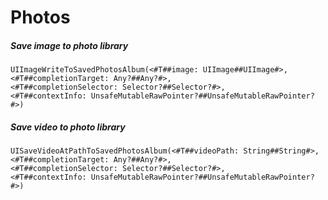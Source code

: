 # Photos

##### Save image to photo library

```
UIImageWriteToSavedPhotosAlbum(<#T##image: UIImage##UIImage#>, 
<#T##completionTarget: Any?##Any?#>, 
<#T##completionSelector: Selector?##Selector?#>, 
<#T##contextInfo: UnsafeMutableRawPointer?##UnsafeMutableRawPointer?#>)
```

##### Save video to photo library

```
UISaveVideoAtPathToSavedPhotosAlbum(<#T##videoPath: String##String#>, 
<#T##completionTarget: Any?##Any?#>, 
<#T##completionSelector: Selector?##Selector?#>, 
<#T##contextInfo: UnsafeMutableRawPointer?##UnsafeMutableRawPointer?#>)
```



